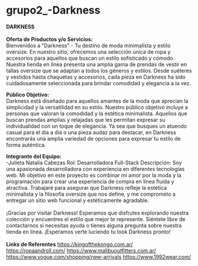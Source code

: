 # grupo2_-Darkness
**DARKNESS** <BR> <BR>
**Oferta de Productos y/o Servicios:** <br>
Bienvenidos a "Darkness" - Tu destino de moda minimalista y estilo oversize. En nuestro sitio, ofrecemos una selección única de ropa y accesorios para aquellos que buscan un estilo sofisticado y cómodo. Nuestra tienda en línea presenta una amplia gama de prendas de vestir en tallas oversize que se adaptan a todos los géneros y estilos. Desde suéteres y vestidos hasta chaquetas y accesorios, cada pieza en Darkness ha sido cuidadosamente seleccionada para brindar comodidad y elegancia a la vez.

**Público Objetivo:** <br>
Darkness está diseñado para aquellos amantes de la moda que aprecian la simplicidad y la versatilidad en su estilo. Nuestro público objetivo incluye a personas que valoran la comodidad y la estética minimalista. Aquellos que buscan prendas amplias y relajadas que les permitan expresar su individualidad con un toque de elegancia. Ya sea que busques un atuendo casual para el día a día o una pieza audaz para destacar, en Darkness encontrarás una amplia variedad de opciones para expresar tu estilo de forma auténtica.

**Integrante del Equipo:** <br>
-Julieta Natalia Cabezas
Rol: Desarrolladora Full-Stack
Descripción: Soy una apasionada desarrolladora con experiencia en diferentes tecnologías web. Mi objetivo en este proyecto es combinar mi amor por la moda y la programación para crear una experiencia de compra en línea fluida y atractiva. Trabajaré para asegurar que Darkness refleje la estética minimalista y la filosofía oversize que nos define, y me comprometo a entregar un sitio web funcional y estéticamente agradable.
<br> <br>
¡Gracias por visitar Darkness! Esperamos que disfrutes explorando nuestra colección y encuentres el estilo que mejor te represente. Siéntete libre de contactarnos si necesitas ayuda o tienes alguna pregunta sobre nuestra tienda en línea. ¡Esperamos verte luciendo tu look Darkness pronto!
<br> <br>
**Links de Referentes**
https://kingofthekongo.com.ar/
https://ropaandroll.com/
https://www.malibuoutfitters.com.ar/
https://www.vogue.com/shopping/new-arrivals
https://www.1992wear.com/
